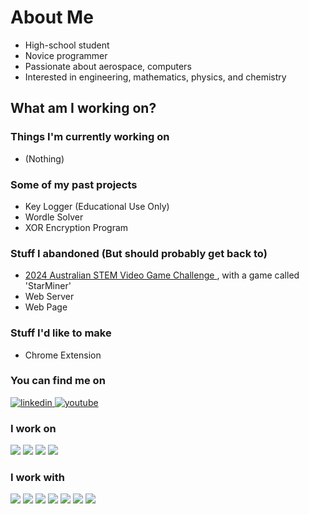 # About Me
- High-school student
- Novice programmer
- Passionate about aerospace, computers
- Interested in engineering, mathematics, physics, and chemistry

## What am I working on?

### Things I'm currently working on
- (Nothing)

### Some of my past projects
- Key Logger (Educational Use Only)
- Wordle Solver
- XOR Encryption Program

### Stuff I abandoned (But should probably get back to)
- <a href="https://www.stemgames.org.au/"> 2024 Australian STEM Video Game Challenge </a>, with a game called 'StarMiner'
- Web Server
- Web Page

### Stuff I'd like to make
- Chrome Extension

### You can find me on
<a href="https://www.linkedin.com/in/daniel-kembo-kavanagh-64455a2b9/"> <img alt="linkedin" src="https://img.shields.io/badge/LinkedIn-0077B5?style=for-the-badge&logo=linkedin&logoColor=white&label=Daniel Kembo Kavanagh"> </a>
<a href="https://www.youtube.com/channel/UCi-27afREsmMT8VokXssRfQ"> <img alt="youtube" src="https://img.shields.io/badge/YouTube-red?style=for-the-badge&logo=youtube&logoColor=white&label=Daniel Kembo Kavanagh"> </a>

### I work on
<img src="https://img.shields.io/badge/Windows-0078D6?style=for-the-badge&logo=windows&logoColor=white"/>  <img src="https://img.shields.io/badge/GitHub-100000?style=for-the-badge&logo=github&logoColor=white" /> <img src="https://img.shields.io/badge/Visual_Studio_Code-0078D4?style=for-the-badge&logo=visual%20studio%20code&logoColor=white" /> <img src="https://img.shields.io/badge/Visual_Studio-5D2B90?style=for-the-badge&logo=visual%20studio&logoColor=white"/>
### I work with
<img src="https://img.shields.io/badge/Python-3776AB?style=for-the-badge&logo=python&logoColor=white"> <img src="https://img.shields.io/badge/HTML-E34F26?style=for-the-badge&logo=html5&logoColor=white"> <img src="https://img.shields.io/badge/CSS-1572B6?style=for-the-badge&logo=css3&logoColor=white"> <img src="https://img.shields.io/badge/JavaScript-F7DF1E?style=for-the-badge&logo=javascript&logoColor=black"> <img src="https://img.shields.io/badge/node.js-5FA04E?style=for-the-badge&logo=node.js&logoColor=black"> <img src="https://img.shields.io/badge/C%23-239120?style=for-the-badge&logo=csharp&logoColor=white"> <img src="https://img.shields.io/badge/.NET-512BD4?style=for-the-badge&logo=.NET&logoColor=white"/>

